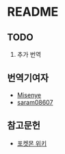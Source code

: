 # README

## TODO

1. 추가 번역

## 번역기여자

- [Misenye](https://discordapp.com/users/919963965382070282)
- [saram08607](https://discordapp.com/users/930690242858590268)

## 참고문헌

- [포켓몬 위키](https://pokemon.fandom.com/ko/wiki/)